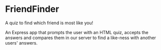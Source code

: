 # FriendFinder
A quiz to find which friend is most like you!

An Express app that prompts the user with an HTML quiz, accepts the answers and compares them in our server to find a like-ness with another users' answers. 
